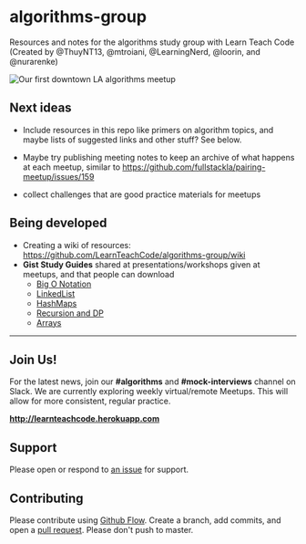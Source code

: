 # algorithms-group
Resources and notes for the algorithms study group with Learn Teach Code (Created by @ThuyNT13, @mtroiani, @LearningNerd, @loorin, and @nurarenke)

![Our first downtown LA algorithms meetup](https://secure.meetupstatic.com/photos/event/2/8/1/8/highres_467050264.jpeg)

## Next ideas

  - Include resources in this repo like primers on algorithm topics, and maybe lists of suggested links and other stuff? See below.
  
  - Maybe try publishing meeting notes to keep an archive of what happens at each meetup, similar to https://github.com/fullstackla/pairing-meetup/issues/159
  
  - collect challenges that are good practice materials for meetups


## Being developed

   - Creating a wiki of resources: https://github.com/LearnTeachCode/algorithms-group/wiki
   - **Gist Study Guides** shared at presentations/workshops given at meetups, and that people can download
     - [Big O Notation](https://gist.github.com/ThuyNT13/16bc1cf4242e5e2ba84d20c47be793b0)
     - [LinkedList](https://gist.github.com/ThuyNT13/85815881d64061ef3e21671a233f8e43)
     - [HashMaps](https://gist.github.com/mtroiani/e03e48aa23b7e46b151d52ac042a8fa3)
     - [Recursion and DP](https://gist.github.com/mtroiani/b30108f4cae4ccd1d511ee6dd53f2949)
     - [Arrays](https://gist.github.com/mtroiani/899541a99c9e900dd017b0f1b48c7314)
     
---    

## Join Us!

For the latest news, join our **#algorithms** and **#mock-interviews** channel on Slack. We are currently exploring weekly virtual/remote Meetups. This will allow for more consistent, regular practice. 

**http://learnteachcode.herokuapp.com**

## Support

Please open or respond to [an issue](https://github.com/LearnTeachCode/algorithms-group/issues) for support.

## Contributing

Please contribute using [Github Flow](https://guides.github.com/introduction/flow/). Create a branch, add commits, and open a [pull request](https://github.com/LearnTeachCode/algorithms-group/pulls). Please don't push to master.
